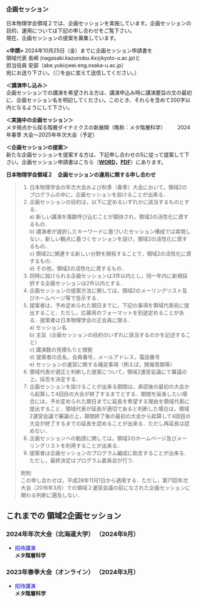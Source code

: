 ### 企画セッション
 日本物理学会領域２では、企画セッションを実施しています。企画セッションの目的、運用については下記の申し合わせをご覧下さい。  
 現在、企画セッションの提案を募集しています。 
 
 **<申請>**
2024年10月25日（金）までに企画セッション申請書を  
 領域代表 長崎 (nagasaki.kazunobu.4x◎kyoto-u.ac.jp)と　                                                            
 担当役員 安部（abe.yuki◎eei.eng.osaka-u.ac.jp）                                                                
宛にお送り下さい。（◎を@に変えて送信してください。） 
  
**＜講演申し込み＞**  
 企画セッションでの講演を希望される方は、講演申込み時に講演要旨の文の最初に、企画セッション名を明記してください。このとき、それらを含めて200字以内となるようにして下さい。 
  
**＜実施中の企画セッション＞**  
メタ視点から探る階層ダイナミクスの新展開（略称：メタ階層科学）
　　2024年春季 大会～2025年年次大会（予定） 


**＜企画セッションの提案＞**  
 新たな企画セッションを提案する方は、下記申し合わせの5に従って提案して下さい。企画セッション申請書はこちら（**[WORD](pdf2/2016/201608_topical_session_proposal.docx)，[PDF](pdf2/2016/201608_topical_session_proposal.pdf)**）にあります。  

**日本物理学会領域２　企画セッションの運用に関する申し合わせ** 
  
> 1. 日本物理学会の年次大会および秋季（春季）大会において，領域2のプログラムの中に，企画セッションを設けることが出来る．  
> 2. 企画セッションの目的は，以下に定めるいずれかに該当するものとする．  
>     a) 新しい講演を複数呼び込むことが期待され，領域2の活性化に資するもの．  
>     b) 講演者が選択したキーワードに基づいたセッション構成では実現しない，新しい観点に基づくセッションを設け，領域2の活性化に資するもの．  
>     c) 領域2に関連する新しい分野を開拓することで，領域2の活性化に資するもの．  
>     d) その他，領域2の活性化に資するもの．   
> 3. 同時に設けられる企画セッションは3件以内とし，同一年内に新規採択する企画セッションは2件以内とする．  
> 4. 企画セッションの提案方法に関しては，領域2のメーリングリスト及びホームページ等で告示する．  
> 5. 提案者は，予め定められた期日までに，下記の事項を領域代表宛に提出すること．ただし，応募用のフォーマットを別途定めることがある．提案者は日本物理学会の正会員に限る．  
>     a) セッション名  
>     b) 主旨（企画セッションの目的のいずれに該当するのかを記述すること）  
>     c) 講演数の見積もりと根拠  
>     d) 提案者の氏名，会員番号，メールアドレス，電話番号  
>     e) セッションの運営に関する補足事項（例えば，開催周期等）  
> 6. 領域代表が適正と判断した提案について，領域2運営会議にて審議の上，採否を決定する．  
> 7. 企画セッションを設けることが出来る期間は，承認後の最初の大会から起算して4回目の大会が終了するまでとする．期間を延長したい場合には，予め定められた期日までに延長を希望する理由を領域代表に提出すること．領域代表が延長が適切であると判断した場合は，領域2運営会議で審議の上，期間終了後の最初の大会から起算して4回目の大会が終了するまでの延長を認めることが出来る．ただし再延長は認めない．  
> 8. 企画セッションへの勧誘に関しては，領域2のホームページ及びメーリングリストを利用することが出来る．  
> 9. 提案者は企画セッションのプログラム編成に助言することが出来る．ただし，最終決定はプログラム委員会が行う．  
>
>
> 附則  
 この申し合わせは，平成28年11月1日から適用する．ただし，第71回年次大会（2016年3月）での領域２運営会議の前になされた企画セッションに関わる判断に遡及しない．  


## これまでの 領域2企画セッション　

### 2024年年次大会（北海道大学） （2024年9月）

- <font color="#0000cc">招待講演</font>  
**メタ階層科学**

### 2023年春季大会（オンライン） （2024年3月）

- <font color="#0000cc">招待講演</font>  
**メタ階層科学**
